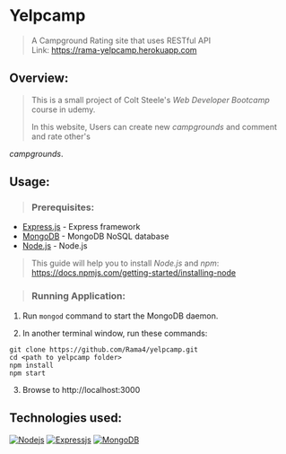 # Yelpcamp
>A Campground Rating site that uses RESTful API<br>
>Link: https://rama-yelpcamp.herokuapp.com
## Overview:
> <p> This is a small project of Colt Steele's <em>Web Developer Bootcamp</em> course in udemy.</p>
> <p> In this website, Users can create new <em>campgrounds</em> and comment and rate other's 
<em>campgrounds</em>.
</p>

## Usage:

>### Prerequisites:
 - [Express.js](http://expressjs.com) - Express framework
 - [MongoDB](https://www.mongodb.com/) - MongoDB NoSQL database
 - [Node.js](https://Node.js.org/en/download/) - Node.js
 
>This guide will help you to install *Node.js* and *npm*:
>https://docs.npmjs.com/getting-started/installing-node

>### Running Application:

1. Run `mongod` command to start the MongoDB daemon.

2. In another terminal window, run these commands:
```
git clone https://github.com/Rama4/yelpcamp.git
cd <path to yelpcamp folder>
npm install
npm start
```
3. Browse to http://localhost:3000


## Technologies used:

[![Nodejs](https://upload.wikimedia.org/wikipedia/commons/thumb/7/7e/Node.js_logo_2015.svg/320px-Node.js_logo_2015.svg.png "Node.js (click to open link)")](https://Node.js.org/en/about/)
[![Expressjs](https://upload.wikimedia.org/wikipedia/commons/6/64/Expressjs.png "Express.js (click to open link)")](http://expressjs.com/)
[![MongoDB](https://upload.wikimedia.org/wikipedia/en/4/45/MongoDB-Logo.svg "MongoDB (click to open link)")](https://www.mongodb.com/)
